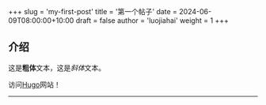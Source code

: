 +++
slug = 'my-first-post'
title = '第一个帖子'
date = 2024-06-09T08:00:00+10:00
draft = false
author = 'luojiahai'
weight = 1
+++

## 介绍

这是**粗体**文本，这是*斜体*文本。

访问[Hugo](https://gohugo.io)网站！

---
